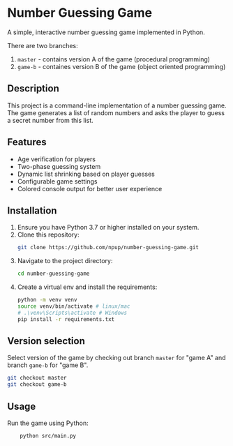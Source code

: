 # Number Guessing Game

A simple, interactive number guessing game implemented in Python.

There are two branches:

1. `master` - contains version A of the game (procedural programming)
2. `game-b` - containes version B of the game (object oriented programming)

## Description

This project is a command-line implementation of a number guessing game. The game generates a list of random numbers and asks the player to guess a secret number from this list.

## Features

-   Age verification for players
-   Two-phase guessing system
-   Dynamic list shrinking based on player guesses
-   Configurable game settings
-   Colored console output for better user experience

## Installation

1. Ensure you have Python 3.7 or higher installed on your system.
2. Clone this repository:
    ```bash
    git clone https://github.com/npup/number-guessing-game.git
    ```
3. Navigate to the project directory:
    ```bash
    cd number-guessing-game
    ```
4. Create a virtual env and install the requirements:
    ```bash
    python -m venv venv
    source venv/bin/activate # linux/mac
    # .\venv\Scripts\activate # Windows
    pip install -r requirements.txt
    ```

## Version selection

Select version of the game by checking out branch `master` for "game A" and branch `game-b` for "game B".

```bash
git checkout master
git checkout game-b
```

## Usage

Run the game using Python:

```bash
    python src/main.py
```
